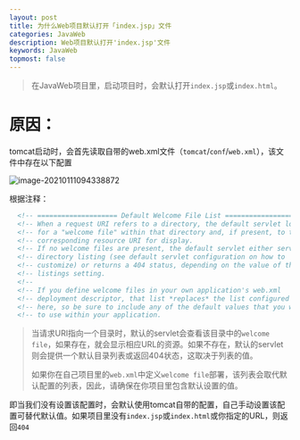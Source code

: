 ```yaml
---
layout: post
title: 为什么Web项目默认打开「index.jsp」文件
categories: JavaWeb
description: Web项目默认打开'index.jsp'文件
keywords: JavaWeb
topmost: false
---
```


> 在JavaWeb项目里，启动项目时，会默认打开`index.jsp`或`index.html`。

# 原因：

tomcat启动时，会首先读取自带的web.xml文件（`tomcat`/`conf`/`web.xml`），该文件中存在以下配置

![image-20210111094338872](https://i.loli.net/2021/01/11/kxutNe2IL9Ep6O8.png)

根据注释：

```xml
  <!-- ==================== Default Welcome File List ===================== -->
  <!-- When a request URI refers to a directory, the default servlet looks  -->
  <!-- for a "welcome file" within that directory and, if present, to the   -->
  <!-- corresponding resource URI for display.                              -->
  <!-- If no welcome files are present, the default servlet either serves a -->
  <!-- directory listing (see default servlet configuration on how to       -->
  <!-- customize) or returns a 404 status, depending on the value of the    -->
  <!-- listings setting.                                                    -->
  <!--                                                                      -->
  <!-- If you define welcome files in your own application's web.xml        -->
  <!-- deployment descriptor, that list *replaces* the list configured      -->
  <!-- here, so be sure to include any of the default values that you wish  -->
  <!-- to use within your application.                                      -->
```



> 当请求URI指向一个目录时，默认的servlet会查看该目录中的`welcome file`，如果存在，就会显示相应URL的资源。如果不存在，默认的servlet则会提供一个默认目录列表或返回404状态，这取决于列表的值。
>
> 如果你在自己项目里的`web.xml`中定义`welcome file`部署，该列表会取代默认配置的列表，因此，请确保在你项目里包含默认设置的值。

即当我们没有设置该配置时，会默认使用tomcat自带的配置，自己手动设置该配置可替代默认值。如果项目里没有`index.jsp`或`index.html`或你指定的URL，则返回`404`